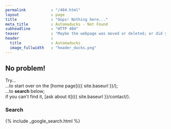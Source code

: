 ```yaml
---
permalink           : "/404.html"
layout              : page
title               : "Oops! Nothing here..."
meta_title          : Automaducks - Not Found
subheadline         : "HTTP 404"
teaser              : "Maybe the webpage was moved or deleted; or did you maybe mistype the link?"
header              :
  title             : Automaducks
  image_fullwidth   : "header_ducks.png"
---
```

## No problem!

Try...  
...to start over on the [home page]({{ site.baseurl }}/);  
...to **search** below;  
if you can't find it, [ask about it]({{ site.baseurl }}/contact/).

### Search

{% include _google_search.html %}
